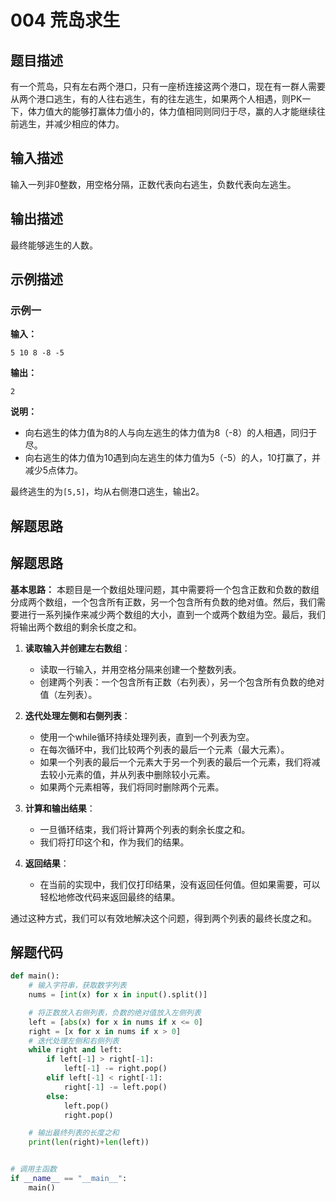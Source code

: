 # 004 荒岛求生

## 题目描述

有一个荒岛，只有左右两个港口，只有一座桥连接这两个港口，现在有一群人需要从两个港口逃生，有的人往右逃生，有的往左逃生，如果两个人相遇，则PK一下，体力值大的能够打赢体力值小的，体力值相同则同归于尽，赢的人才能继续往前逃生，并减少相应的体力。

## 输入描述

输入一列非0整数，用空格分隔，正数代表向右逃生，负数代表向左逃生。

## 输出描述

最终能够逃生的人数。

## 示例描述

### 示例一

**输入：**
```text
5 10 8 -8 -5
```

**输出：**
```text
2
```

**说明：**  

- 向右逃生的体力值为8的人与向左逃生的体力值为8（-8）的人相遇，同归于尽。
- 向右逃生的体力值为10遇到向左逃生的体力值为5（-5）的人，10打赢了，并减少5点体力。 
  
最终逃生的为`[5,5]`，均从右侧港口逃生，输出2。

## 解题思路

## 解题思路

**基本思路：**
本题目是一个数组处理问题，其中需要将一个包含正数和负数的数组分成两个数组，一个包含所有正数，另一个包含所有负数的绝对值。然后，我们需要进行一系列操作来减少两个数组的大小，直到一个或两个数组为空。最后，我们将输出两个数组的剩余长度之和。

1. **读取输入并创建左右数组**：
   - 读取一行输入，并用空格分隔来创建一个整数列表。
   - 创建两个列表：一个包含所有正数（右列表），另一个包含所有负数的绝对值（左列表）。

2. **迭代处理左侧和右侧列表**：
   - 使用一个while循环持续处理列表，直到一个列表为空。
   - 在每次循环中，我们比较两个列表的最后一个元素（最大元素）。
   - 如果一个列表的最后一个元素大于另一个列表的最后一个元素，我们将减去较小元素的值，并从列表中删除较小元素。
   - 如果两个元素相等，我们将同时删除两个元素。

3. **计算和输出结果**：
   - 一旦循环结束，我们将计算两个列表的剩余长度之和。
   - 我们将打印这个和，作为我们的结果。

4. **返回结果**：
   - 在当前的实现中，我们仅打印结果，没有返回任何值。但如果需要，可以轻松地修改代码来返回最终的结果。

通过这种方式，我们可以有效地解决这个问题，得到两个列表的最终长度之和。
## 解题代码
```python
def main():
    # 输入字符串，获取数字列表
    nums = [int(x) for x in input().split()]

    # 将正数放入右侧列表，负数的绝对值放入左侧列表
    left = [abs(x) for x in nums if x <= 0]
    right = [x for x in nums if x > 0]
    # 迭代处理左侧和右侧列表
    while right and left:
        if left[-1] > right[-1]:
            left[-1] -= right.pop()
        elif left[-1] < right[-1]:
            right[-1] -= left.pop()
        else:
            left.pop()
            right.pop()

    # 输出最终列表的长度之和
    print(len(right)+len(left))


# 调用主函数
if __name__ == "__main__":
    main()
```